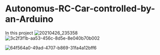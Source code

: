 
# Autonomus-RC-Car-controlled-by-an-Arduino 
 In this project 
![20210426_235358](https://user-images.githubusercontent.com/79197959/116156326-9ad35a80-a6eb-11eb-8029-882f467531f8.jpg)
![3c2f3f1b-aa53-456c-8d5e-8e040b70b002](https://user-images.githubusercontent.com/79197959/116157057-9e1b1600-a6ec-11eb-9f87-08df266ddd29.jpg)

![64f564a0-49ad-4707-b869-31fa4a12bff6](https://user-images.githubusercontent.com/79197959/116157190-d3bfff00-a6ec-11eb-984e-9218f78f352a.jpg)

